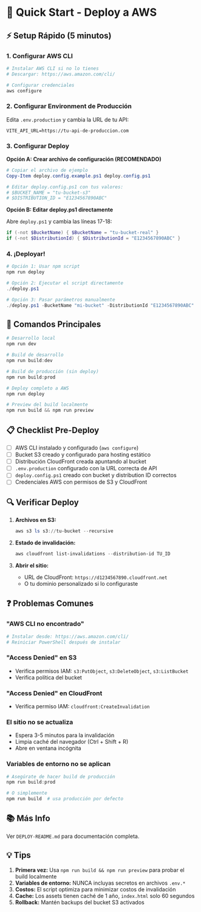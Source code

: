 # 🚀 Quick Start - Deploy a AWS

## ⚡ Setup Rápido (5 minutos)

### 1. Configurar AWS CLI

```powershell
# Instalar AWS CLI si no lo tienes
# Descargar: https://aws.amazon.com/cli/

# Configurar credenciales
aws configure
```

### 2. Configurar Environment de Producción

Edita `.env.production` y cambia la URL de tu API:

```env
VITE_API_URL=https://tu-api-de-produccion.com
```

### 3. Configurar Deploy

**Opción A: Crear archivo de configuración (RECOMENDADO)**

```powershell
# Copiar el archivo de ejemplo
Copy-Item deploy.config.example.ps1 deploy.config.ps1

# Editar deploy.config.ps1 con tus valores:
# $BUCKET_NAME = "tu-bucket-s3"
# $DISTRIBUTION_ID = "E1234567890ABC"
```

**Opción B: Editar deploy.ps1 directamente**

Abre `deploy.ps1` y cambia las líneas 17-18:
```powershell
if (-not $BucketName) { $BucketName = "tu-bucket-real" }
if (-not $DistributionId) { $DistributionId = "E1234567890ABC" }
```

### 4. ¡Deployar!

```powershell
# Opción 1: Usar npm script
npm run deploy

# Opción 2: Ejecutar el script directamente
./deploy.ps1

# Opción 3: Pasar parámetros manualmente
./deploy.ps1 -BucketName "mi-bucket" -DistributionId "E1234567890ABC"
```

## 🎯 Comandos Principales

```powershell
# Desarrollo local
npm run dev

# Build de desarrollo
npm run build:dev

# Build de producción (sin deploy)
npm run build:prod

# Deploy completo a AWS
npm run deploy

# Preview del build localmente
npm run build && npm run preview
```

## 📋 Checklist Pre-Deploy

- [ ] AWS CLI instalado y configurado (`aws configure`)
- [ ] Bucket S3 creado y configurado para hosting estático
- [ ] Distribución CloudFront creada apuntando al bucket
- [ ] `.env.production` configurado con la URL correcta de API
- [ ] `deploy.config.ps1` creado con bucket y distribution ID correctos
- [ ] Credenciales AWS con permisos de S3 y CloudFront

## 🔍 Verificar Deploy

1. **Archivos en S3:**
   ```powershell
   aws s3 ls s3://tu-bucket --recursive
   ```

2. **Estado de invalidación:**
   ```powershell
   aws cloudfront list-invalidations --distribution-id TU_ID
   ```

3. **Abrir el sitio:**
   - URL de CloudFront: `https://d1234567890.cloudfront.net`
   - O tu dominio personalizado si lo configuraste

## ❓ Problemas Comunes

### "AWS CLI no encontrado"
```powershell
# Instalar desde: https://aws.amazon.com/cli/
# Reiniciar PowerShell después de instalar
```

### "Access Denied" en S3
- Verifica permisos IAM: `s3:PutObject`, `s3:DeleteObject`, `s3:ListBucket`
- Verifica política del bucket

### "Access Denied" en CloudFront
- Verifica permiso IAM: `cloudfront:CreateInvalidation`

### El sitio no se actualiza
- Espera 3-5 minutos para la invalidación
- Limpia caché del navegador (Ctrl + Shift + R)
- Abre en ventana incógnita

### Variables de entorno no se aplican
```powershell
# Asegúrate de hacer build de producción
npm run build:prod

# O simplemente
npm run build  # usa producción por defecto
```

## 📚 Más Info

Ver `DEPLOY-README.md` para documentación completa.

## 💡 Tips

1. **Primera vez:** Usa `npm run build && npm run preview` para probar el build localmente
2. **Variables de entorno:** NUNCA incluyas secretos en archivos `.env.*`
3. **Costos:** El script optimiza para minimizar costos de invalidación
4. **Cache:** Los assets tienen caché de 1 año, `index.html` solo 60 segundos
5. **Rollback:** Mantén backups del bucket S3 activados

